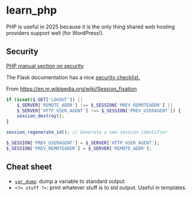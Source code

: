 # learn_php

PHP is useful in 2025 because it is the only thing shared web hosting providers support well (for WordPress!).



## Security

[PHP manual section on security](https://www.php.net/manual/en/security.php)

The Flask documentation has a nice [security checklist.](https://flask.palletsprojects.com/en/stable/web-security/#security-csp)

From https://en.m.wikipedia.org/wiki/Session_fixation

```php
if (isset($_GET['LOGOUT']) ||
    $_SERVER['REMOTE_ADDR'] !== $_SESSION['PREV_REMOTEADDR'] ||
    $_SERVER['HTTP_USER_AGENT'] !== $_SESSION['PREV_USERAGENT']) {
    session_destroy();
}

session_regenerate_id(); // Generate a new session identifier

$_SESSION['PREV_USERAGENT'] = $_SERVER['HTTP_USER_AGENT'];
$_SESSION['PREV_REMOTEADDR'] = $_SERVER['REMOTE_ADDR'];
```

## Cheat sheet

- [`var_dump`](https://www.php.net/manual/en/function.var-dump.php): dump a variable to standard output
- `<?= stuff ?>`: print whatever stuff is to std output. Useful in templates.

